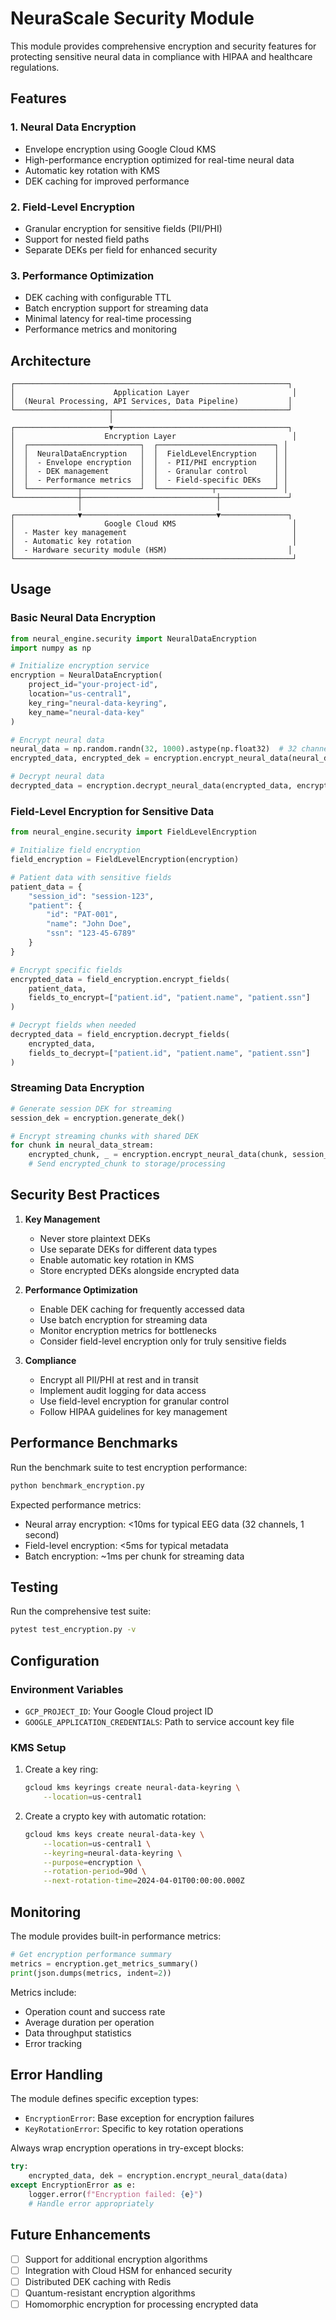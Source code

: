 # NeuraScale Security Module

This module provides comprehensive encryption and security features for protecting sensitive neural data in compliance with HIPAA and healthcare regulations.

## Features

### 1. **Neural Data Encryption**

- Envelope encryption using Google Cloud KMS
- High-performance encryption optimized for real-time neural data
- Automatic key rotation with KMS
- DEK caching for improved performance

### 2. **Field-Level Encryption**

- Granular encryption for sensitive fields (PII/PHI)
- Support for nested field paths
- Separate DEKs per field for enhanced security

### 3. **Performance Optimization**

- DEK caching with configurable TTL
- Batch encryption support for streaming data
- Minimal latency for real-time processing
- Performance metrics and monitoring

## Architecture

```
┌─────────────────────────────────────────────────────────────┐
│                      Application Layer                       │
│  (Neural Processing, API Services, Data Pipeline)           │
└─────────────────────┬───────────────────────────────────────┘
                      │
┌─────────────────────▼───────────────────────────────────────┐
│                    Encryption Layer                          │
│  ┌─────────────────────────┐  ┌──────────────────────────┐ │
│  │  NeuralDataEncryption   │  │  FieldLevelEncryption    │ │
│  │  - Envelope encryption  │  │  - PII/PHI encryption    │ │
│  │  - DEK management       │  │  - Granular control      │ │
│  │  - Performance metrics  │  │  - Field-specific DEKs   │ │
│  └───────────┬─────────────┘  └────────────┬─────────────┘ │
└──────────────┼──────────────────────────────┼───────────────┘
               │                              │
┌──────────────▼──────────────────────────────▼───────────────┐
│                    Google Cloud KMS                          │
│  - Master key management                                     │
│  - Automatic key rotation                                    │
│  - Hardware security module (HSM)                           │
└──────────────────────────────────────────────────────────────┘
```

## Usage

### Basic Neural Data Encryption

```python
from neural_engine.security import NeuralDataEncryption
import numpy as np

# Initialize encryption service
encryption = NeuralDataEncryption(
    project_id="your-project-id",
    location="us-central1",
    key_ring="neural-data-keyring",
    key_name="neural-data-key"
)

# Encrypt neural data
neural_data = np.random.randn(32, 1000).astype(np.float32)  # 32 channels, 1000 samples
encrypted_data, encrypted_dek = encryption.encrypt_neural_data(neural_data)

# Decrypt neural data
decrypted_data = encryption.decrypt_neural_data(encrypted_data, encrypted_dek)
```

### Field-Level Encryption for Sensitive Data

```python
from neural_engine.security import FieldLevelEncryption

# Initialize field encryption
field_encryption = FieldLevelEncryption(encryption)

# Patient data with sensitive fields
patient_data = {
    "session_id": "session-123",
    "patient": {
        "id": "PAT-001",
        "name": "John Doe",
        "ssn": "123-45-6789"
    }
}

# Encrypt specific fields
encrypted_data = field_encryption.encrypt_fields(
    patient_data,
    fields_to_encrypt=["patient.id", "patient.name", "patient.ssn"]
)

# Decrypt fields when needed
decrypted_data = field_encryption.decrypt_fields(
    encrypted_data,
    fields_to_decrypt=["patient.id", "patient.name", "patient.ssn"]
)
```

### Streaming Data Encryption

```python
# Generate session DEK for streaming
session_dek = encryption.generate_dek()

# Encrypt streaming chunks with shared DEK
for chunk in neural_data_stream:
    encrypted_chunk, _ = encryption.encrypt_neural_data(chunk, session_dek)
    # Send encrypted_chunk to storage/processing
```

## Security Best Practices

1. **Key Management**

   - Never store plaintext DEKs
   - Use separate DEKs for different data types
   - Enable automatic key rotation in KMS
   - Store encrypted DEKs alongside encrypted data

2. **Performance Optimization**

   - Enable DEK caching for frequently accessed data
   - Use batch encryption for streaming data
   - Monitor encryption metrics for bottlenecks
   - Consider field-level encryption only for truly sensitive fields

3. **Compliance**
   - Encrypt all PII/PHI at rest and in transit
   - Implement audit logging for data access
   - Use field-level encryption for granular control
   - Follow HIPAA guidelines for key management

## Performance Benchmarks

Run the benchmark suite to test encryption performance:

```bash
python benchmark_encryption.py
```

Expected performance metrics:

- Neural array encryption: <10ms for typical EEG data (32 channels, 1 second)
- Field-level encryption: <5ms for typical metadata
- Batch encryption: ~1ms per chunk for streaming data

## Testing

Run the comprehensive test suite:

```bash
pytest test_encryption.py -v
```

## Configuration

### Environment Variables

- `GCP_PROJECT_ID`: Your Google Cloud project ID
- `GOOGLE_APPLICATION_CREDENTIALS`: Path to service account key file

### KMS Setup

1. Create a key ring:

   ```bash
   gcloud kms keyrings create neural-data-keyring \
       --location=us-central1
   ```

2. Create a crypto key with automatic rotation:
   ```bash
   gcloud kms keys create neural-data-key \
       --location=us-central1 \
       --keyring=neural-data-keyring \
       --purpose=encryption \
       --rotation-period=90d \
       --next-rotation-time=2024-04-01T00:00:00.000Z
   ```

## Monitoring

The module provides built-in performance metrics:

```python
# Get encryption performance summary
metrics = encryption.get_metrics_summary()
print(json.dumps(metrics, indent=2))
```

Metrics include:

- Operation count and success rate
- Average duration per operation
- Data throughput statistics
- Error tracking

## Error Handling

The module defines specific exception types:

- `EncryptionError`: Base exception for encryption failures
- `KeyRotationError`: Specific to key rotation operations

Always wrap encryption operations in try-except blocks:

```python
try:
    encrypted_data, dek = encryption.encrypt_neural_data(data)
except EncryptionError as e:
    logger.error(f"Encryption failed: {e}")
    # Handle error appropriately
```

## Future Enhancements

- [ ] Support for additional encryption algorithms
- [ ] Integration with Cloud HSM for enhanced security
- [ ] Distributed DEK caching with Redis
- [ ] Quantum-resistant encryption algorithms
- [ ] Homomorphic encryption for processing encrypted data
